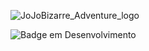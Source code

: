 ![JoJoBizarre_Adventure_logo](https://user-images.githubusercontent.com/108842368/195401877-d1e420a5-8093-44fc-8ab3-e387294ee190.png) 

![Badge em Desenvolvimento](http://img.shields.io/static/v1?label=STATUS&message=EM%20DESENVOLVIMENTO&color=PINK&style=for-the-badge)
